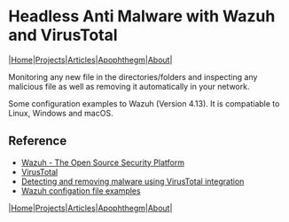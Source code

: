 # Headless Anti Malware with Wazuh and VirusTotal

|[Home](/README.md)|[Projects](/projects.md)|[Articles](/articles.md)|[Apophthegm](/apophthegm.md)|[About](/about.md)|

Monitoring any new file in the directories/folders and inspecting any malicious file as well as removing it automatically in your network.

Some configuration examples to Wazuh (Version 4.13).  It is compatiable to Linux, Windows and macOS. 

## Reference

- [Wazuh - The Open Source Security Platform](https://wazuh.com/)    
- [VirusTotal](https://www.virustotal.com/gui/home/upload)    
- [Detecting and removing malware using VirusTotal integration](https://documentation.wazuh.com/current/proof-of-concept-guide/detect-remove-malware-virustotal.html)
- [Wazuh configation file examples](https://github.com/samiux/update-scripts/tree/master/wazuh_virustotal)    

|[Home](/README.md)|[Projects](/projects.md)|[Articles](/articles.md)|[Apophthegm](/apophthegm.md)|[About](/about.md)|
